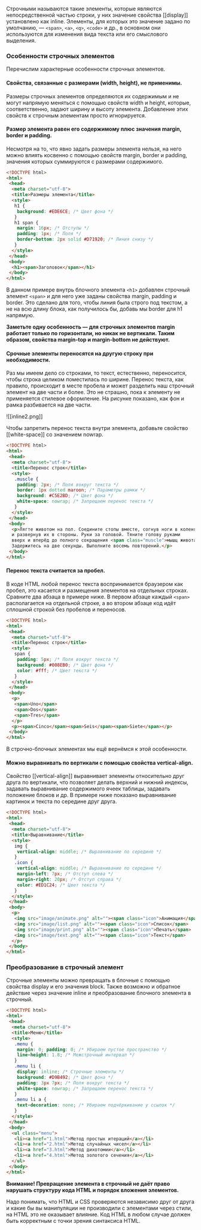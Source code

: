 Строчными называются такие элементы, которые являются непосредственной частью строки, у них значение свойства [[display]] установлено как inline. Элементы, для которых это значение задано по умолчанию, — `<span>`, `<a>`, `<q>`, `<code>` и др., в основном они используются для изменения вида текста или его смыслового выделения.

### Особенности строчных элементов
Перечислим характерные особенности строчных элементов.

#### Свойства, связанные с размерами (width, height), не применимы.

Размеры строчных элементов определяются их содержимым и не могут напрямую меняться с помощью свойств width и height, которые, соответственно, задают ширину и высоту элемента. Добавление этих свойств к строчным элементам просто игнорируется.

#### Размер элемента равен его содержимому плюс значения margin, border и padding.

Несмотря на то, что явно задать размеры элемента нельзя, на него можно влиять косвенно с помощью свойств margin, border и padding, значения которых суммируются с размерами содержимого.

```html
<!DOCTYPE html>
<html>
 <head>
  <meta charset="utf-8">
  <title>Размеры элемента</title>
  <style>
   h1 {
    background: #EDE6CE; /* Цвет фона */
   }
   h1 span {
    margin: 16px; /* Отступы */
    padding: 1px; /* Поля */
    border-bottom: 2px solid #D71920; /* Линия снизу */
   }
  </style>
 </head>
 <body>
  <h1><span>Заголовок</span></h1>
 </body>
</html>
```

В данном примере внутрь блочного элемента `<h1>` добавлен строчный элемент `<span>` и для него уже заданы свойства margin, padding и border. Это сделано для того, чтобы линия была строго под текстом, а не на всю длину блока, как получилось бы, добавь мы border для h1 напрямую.

__Заметьте одну особенность — для строчных элементов margin работает только по горизонтали, но никак не вертикали. Таким образом, свойства margin-top и margin-bottom не действуют.__

#### Срочные элементы переносятся на другую строку при необходимости.

Раз мы имеем дело со строками, то текст, естественно, переносится, чтобы строка целиком поместилась по ширине. Перенос текста, как правило, происходит в месте пробела и может разделить наш строчный элемент на две части и более. Это не страшно, пока к элементу не применяется стилевое оформление. На рисунке показано, как фон и рамка разбивается на две части.

![[inline2.png]]

Чтобы запретить перенос текста внутри элемента, добавьте свойство [[white-space]] со значением nowrap.

```html
<!DOCTYPE html>
<html>
 <head>
  <meta charset="utf-8">
  <title>Перенос строк</title>
  <style>
   .muscle {
    padding: 2px; /* Поля вокруг текста */
    border: 1px dotted maroon; /* Параметры рамки */
    background: #C5E2BD; /* Цвет фона */
    white-space: nowrap; /* Запрещаем перенос текста */
   }
  </style>
 </head>
 <body>
  <p>Лягте животом на пол. Соедините стопы вместе, согнув ноги в коленях 
  и развернув их в стороны. Руки за головой. Тяните голову руками 
  вверх и вперёд до полного сокращения <span class="muscle">мышц живота</span>.
  Задержитесь на две секунды. Выполните восемь повторений.</p>
 </body>
</html>
```

#### Перенос текста считается за пробел.

В коде HTML любой перенос текста воспринимается браузером как пробел, это касается и размещения элементов на отдельных строках. Сравните два абзаца в примере ниже. В первом абзаце каждый `<span>` располагается на отдельной строке, а во втором абзаце код идёт сплошной строкой без пробелов и переносов.

```html
<!DOCTYPE html>
<html>
 <head>
  <meta charset="utf-8">
  <title>Перенос строк</title>
  <style>
   span {
    padding: 5px; /* Поля вокруг текста */
    background: #008EB0; /* Цвет фона */
    color: #fff; /* Цвет текста */
   }
  </style>
 </head>
 <body>
  <p>
   <span>Uno</span>
   <span>Dos</span>
   <span>Tres</span>
  </p>
  <p><span>Cinco</span><span>Seis</span><span>Siete</span></p>
 </body>
</html>
```

В строчно-блочных элементах мы ещё вернёмся к этой особенности.

#### Можно выравнивать по вертикали с помощью свойства vertical-align.

Свойство [[vertical-align]] выравнивает элементы относительно друг друга по вертикали, что позволяет делать верхний и нижний индексы, задавать выравнивание содержимого ячеек таблицы, задавать положение блоков и др. В примере ниже показано выравнивание картинок и текста по середине друг друга.

```html
<!DOCTYPE html>
<html>
 <head>
  <meta charset="utf-8">
  <title>Выравнивание</title>
  <style>
   img {
    vertical-align: middle; /* Выравнивание по середине */
   }
   .icon {
    vertical-align: middle; /* Выравнивание по середине */
    margin-left: 7px; /* Отступ слева */
    margin-right: 20px; /* Отступ справа */
    color: #ED1C24; /* Цвет текста */
   }
  </style>
 </head>
 <body>
  <p>
   <img src="image/animate.png" alt=""><span class="icon">Анимация</span>
   <img src="image/list.png" alt=""><span class="icon">Список</span>
   <img src="image/print.png" alt=""><span class="icon">Печать</span>
   <img src="image/text.png" alt=""><span class="icon">Текст</span>
  </p>
 </body>
</html>
```

### Преобразование в строчный элемент
Строчные элементы можно превращать в блочные с помощью свойства display и его значения block. Также возможно и обратное действие через значение inline и преобразование блочного элемента в строчный.

```html
<!DOCTYPE html>
<html>
 <head>
  <meta charset="utf-8">
  <title>Меню</title>
  <style>
   .menu {
    margin: 0; padding: 0; /* Убираем пустое пространство */
    line-height: 1.8; /* Межстрочный интервал */
   }
   .menu li {
    display: inline; /* Строчные элементы */
    background: #D9B492; /* Цвет фона */
    padding: 3px 7px; /* Поля вокруг текста */
    white-space: nowrap; /* Запрещаем перенос текста */
   }
   .menu li a {
    text-decoration: none; /* Убираем подчёркивание у ссылок */
   }
  </style>
 </head>
 <body>
  <ul class="menu">
   <li><a href="1.html">Метод простых итераций</a></li>
   <li><a href="2.html">Метод случайных чисел</a></li>
   <li><a href="3.html">Метод дихотомии</a></li>
   <li><a href="4.html">Метод золотого сечения</a></li>
  </ul> 
 </body>
</html>
```

__Внимание! Превращение элемента в строчный не даёт право нарушать структуру кода HTML и порядок вложения элементов.__

Надо понимать, что HTML и CSS проверяются независимо друг от друга и какие бы вы манипуляции не производили с элементами через стили, на HTML это не оказывает влияние. Код HTML в любом случае должен быть корректным с точки зрения синтаксиса HTML.